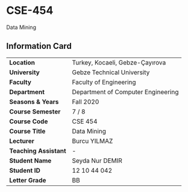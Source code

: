 # CSE-454 
Data Mining 

## Information Card
| | |
| --- | --- |
| **Location** | Turkey, Kocaeli, Gebze-Çayırova |
| **University** | Gebze Technical University |
| **Faculty** | Faculty of Engineering |
| **Department** | Department of Computer Engineering |
| **Seasons & Years** | Fall 2020 |
| **Course Semester** | 7 / 8 |
| **Course Code** | CSE 454 |
| **Course Title** | Data Mining |
| **Lecturer** | Burcu YILMAZ |
| **Teaching Assistant** | - |
| **Student Name** | Seyda Nur DEMIR |
| **Student ID** | 12 10 44 042 |
| **Letter Grade** | BB |
